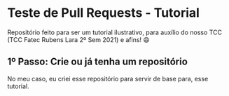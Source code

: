 # Teste de Pull Requests - Tutorial
Repositório feito para ser um tutorial ilustrativo, para
auxílio do nosso TCC (TCC Fatec Rubens Lara 2º Sem 2021) e afins! 😄

## 1º Passo: Crie ou já tenha um repositório
No meu caso, eu criei esse repositório para servir de base para, esse
tutorial.